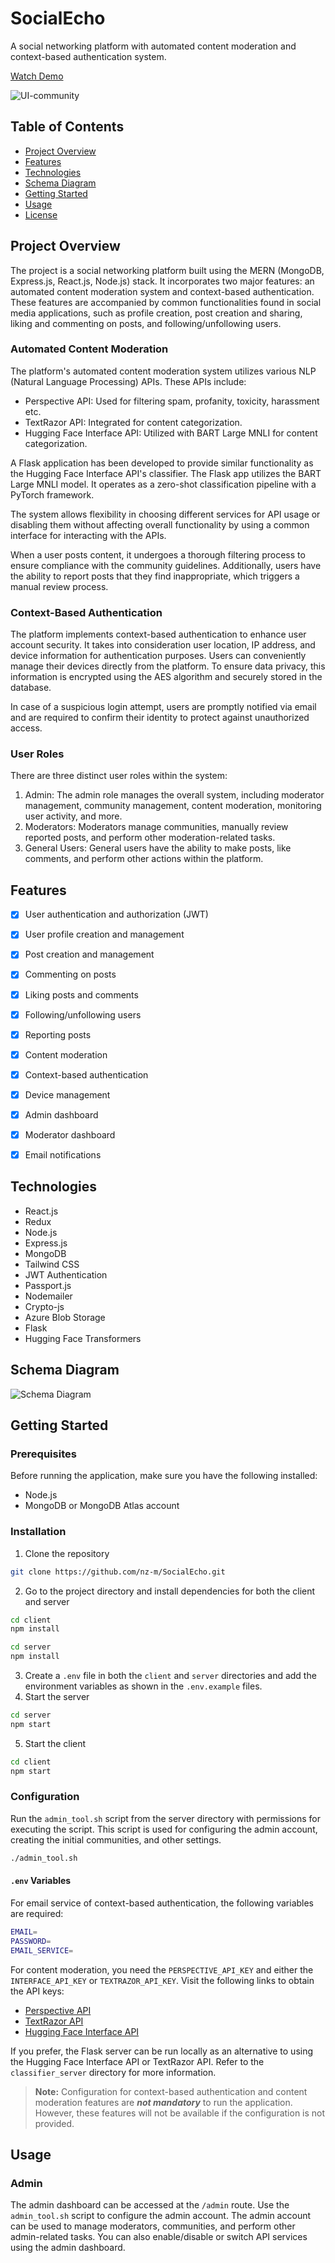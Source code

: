 # SocialEcho

A social networking platform with automated content moderation and context-based authentication system.

[Watch Demo](https://youtu.be/Tmncayg7FeU)

![UI-community](https://raw.githubusercontent.com/nz-m/SocialEcho/main/resources/UI-community.png)

## Table of Contents

- [Project Overview](#project-overview)
- [Features](#features)
- [Technologies](#technologies)
- [Schema Diagram](#schema-diagram)
- [Getting Started](#getting-started)
- [Usage](#usage)
- [License](#license)

## Project Overview

The project is a social networking platform built using the MERN (MongoDB, Express.js, React.js, Node.js) stack. It incorporates two major features: an automated content moderation system and context-based authentication. These features are accompanied by common functionalities found in social media applications, such as profile creation, post creation and sharing, liking and commenting on posts, and following/unfollowing users.

### Automated Content Moderation

The platform's automated content moderation system utilizes various NLP (Natural Language Processing) APIs. These APIs include:

- Perspective API: Used for filtering spam, profanity, toxicity, harassment etc.
- TextRazor API: Integrated for content categorization.
- Hugging Face Interface API: Utilized with BART Large MNLI for content categorization.

A Flask application has been developed to provide similar functionality as the Hugging Face Interface API's classifier. The Flask app utilizes the BART Large MNLI model. It operates as a zero-shot classification pipeline with a PyTorch framework.

The system allows flexibility in choosing different services for API usage or disabling them without affecting overall functionality by using a common interface for interacting with the APIs.

When a user posts content, it undergoes a thorough filtering process to ensure compliance with the community guidelines. Additionally, users have the ability to report posts that they find inappropriate, which triggers a manual review process.

### Context-Based Authentication

The platform implements context-based authentication to enhance user account security. It takes into consideration user location, IP address, and device information for authentication purposes. Users can conveniently manage their devices directly from the platform. To ensure data privacy, this information is encrypted using the AES algorithm and securely stored in the database.

In case of a suspicious login attempt, users are promptly notified via email and are required to confirm their identity to protect against unauthorized access.

### User Roles

There are three distinct user roles within the system:

1. Admin: The admin role manages the overall system, including moderator management, community management, content moderation, monitoring user activity, and more.
2. Moderators: Moderators manage communities, manually review reported posts, and perform other moderation-related tasks.
3. General Users: General users have the ability to make posts, like comments, and perform other actions within the platform.



## Features

- [x] User authentication and authorization (JWT)
- [x] User profile creation and management
- [x] Post creation and management
- [x] Commenting on posts
- [x] Liking posts and comments
- [x] Following/unfollowing users
- [x] Reporting posts
- [x] Content moderation
- [x] Context-based authentication
- [x] Device management
- [x] Admin dashboard
- [x] Moderator dashboard
- [x] Email notifications


## Technologies

- React.js
- Redux
- Node.js
- Express.js
- MongoDB
- Tailwind CSS
- JWT Authentication
- Passport.js
- Nodemailer
- Crypto-js
- Azure Blob Storage
- Flask
- Hugging Face Transformers


## Schema Diagram

![Schema Diagram](https://raw.githubusercontent.com/nz-m/SocialEcho/main/resources/Schema-Diagram.png)



## Getting Started

### Prerequisites

Before running the application, make sure you have the following installed:

- Node.js
- MongoDB or MongoDB Atlas account

### Installation

1. Clone the repository

```bash
git clone https://github.com/nz-m/SocialEcho.git
```
2. Go to the project directory and install dependencies for both the client and server

```bash
cd client
npm install
```

```bash
cd server
npm install
```

3. Create a `.env` file in both the `client` and `server` directories and add the environment variables as shown in the `.env.example` files.
4. Start the server

```bash
cd server
npm start
```

5. Start the client

```bash
cd client
npm start
```


### Configuration

Run the `admin_tool.sh` script from the server directory with permissions for executing the script. This script is used for configuring the admin account, creating the initial communities, and other settings.
```bash
./admin_tool.sh
``` 

#### `.env` Variables

For email service of context-based authentication, the following variables are required:

```bash
EMAIL=
PASSWORD=
EMAIL_SERVICE=
```

For content moderation, you need the `PERSPECTIVE_API_KEY` and either the `INTERFACE_API_KEY` or `TEXTRAZOR_API_KEY`. Visit the following links to obtain the API keys:

- [Perspective API](https://developers.perspectiveapi.com/s/docs-get-started)
- [TextRazor API](https://www.textrazor.com/)
- [Hugging Face Interface API](https://huggingface.co/facebook/bart-large-mnli)

If you prefer, the Flask server can be run locally as an alternative to using the Hugging Face Interface API or TextRazor API. Refer to the `classifier_server` directory for more information.


>**Note:** Configuration for context-based authentication and content moderation features are **_not mandatory_** to run the application. However, these features will not be available if the configuration is not provided.


## Usage

### Admin

The admin dashboard can be accessed at the `/admin` route. Use the `admin_tool.sh` script to configure the admin account. The admin account can be used to manage moderators, communities, and perform other admin-related tasks. You can also enable/disable or switch API services using the admin dashboard.




